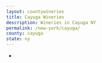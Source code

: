 ```yaml
---
layout: countywineries
title: Cayuga Wineries
description: Wineries in Cayuga NY
permalink: /new-york/cayuga/
county: cayuga
state: ny
---
```

-
